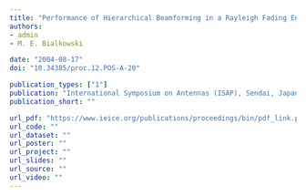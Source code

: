```yaml
---
title: "Performance of Hierarchical Beamforming in a Rayleigh Fading Environment with Angle Spread"
authors:
- admin
- M. E. Bialkowski

date: "2004-08-17"
doi: "10.34385/proc.12.POS-A-20"

publication_types: ["1"]
publication: "International Symposium on Antennas (ISAP), Sendai, Japan"
publication_short: ""

url_pdf: "https://www.ieice.org/publications/proceedings/bin/pdf_link.php?fname=POS_A_20.pdf&iconf=ISAP&year=2004&vol=12&number=POS-A-20&lang=E"
url_code: ""
url_dataset: ""
url_poster: ""
url_project: ""
url_slides: ""
url_source: ""
url_video: ""
---
```

